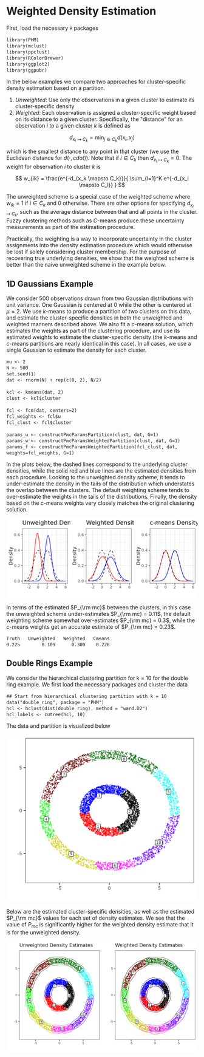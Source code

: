 # Weighted Density Estimation

First, load the necessary `R` packages
```
library(PHM)
library(mclust)
library(ppclust)
library(RColorBrewer)
library(ggplot2)
library(ggpubr)
```

In the below examples we compare two approaches for cluster-specific density estimation based on a partition.  

1. *Unweighted*: Use only the observations in a given cluster to estimate its cluster-specific density
2. *Weighted*: Each observation is assigned a cluster-specific weight based on its distance to a given cluster. Specifically, the "distance" for an observation $i$ to a given cluster $k$ is defined as

$$
    d_{x_i \mapsto C_k} = \min_{j \in C_k} d(x_i, x_j)
$$

which is the smallest distance to any point in that cluster (we use the Euclidean distance for $d(\cdot, cdot)$). Note that if $i \in C_k$ then $d_{x_i \mapsto C_k} = 0$. The weight for observation $i$ to cluster $k$ is

$$
    w_{ik} = \frac{e^{-d_{x_k \mapsto C_k}}}{ \sum_{l=1}^K e^{-d_{x_i \mapsto C_l}} }
$$

The unweighted scheme is a special case of the weighted scheme where $w_{ik} = 1$ if $i \in C_k$ and 0 otherwise. There are other options for specifying $d_{x_i \mapsto C_k}$, such as the average distance between that and all points in the cluster. Fuzzy clustering methods such as $C$-means produce these uncertainty measurements as part of the estimation procedure.

Practically, the weighting is a way to incorporate uncertainty in the cluster assignments into the density estimation procedure which would otherwise be lost if solely considering cluster membership. For the purpose of recovering true underlying densities, we show that the weighted scheme is better than the naive unweighted scheme in the example below.

## 1D Gaussians Example

We consider 500 observations drawn from two Gaussian distributions with unit variance. One Gaussian is centered at 0 while the other is centered at $\mu = 2$. We use $k$-means to produce a partition of two clusters on this data, and estimate the cluster-specific densities in both the unweighted and weighted manners described above. We also fit a $c$-means solution, which estimates the weights as part of the clustering procedure, and use its estimated weights to estimate the cluster-specific density (the $k$-means and $c$-means partitions are nearly identical in this case). In all cases, we use a single Gaussian to estimate the density for each cluster.

```
mu <- 2
N <- 500
set.seed(1)
dat <- rnorm(N) + rep(c(0, 2), N/2)

kcl <- kmeans(dat, 2)
clust <- kcl$cluster

fcl <- fcm(dat, centers=2)
fcl_weights <- fcl$u
fcl_clust <- fcl$cluster

params_u <- constructPmcParamsPartition(clust, dat, G=1)
params_w <- constructPmcParamsWeightedPartition(clust, dat, G=1)
params_f <- constructPmcParamsWeightedPartition(fcl_clust, dat, weights=fcl_weights, G=1)
```

In the plots below, the dashed lines correspond to the underlying cluster densities, while the solid red and blue lines are the estimated densities from each procedure. Looking to the unweighted density scheme, it tends to under-estimate the density in the tails of the distribution which understates the overlap between the clusters. The default weighting scheme tends to over-estimate the weights in the tails of the distributions. Finally, the density based on the $c$-means weights very closely matches the original clustering solution.

<center>
<img src="figures/weighted_density/gauss.png" alt="Alt Text" class="figure">
</center>


In terms of the estimated $P_{\rm mc}$ between the clusters, in this case the unweighted scheme under-estimates $P_{\rm mc} = 0.11$, the default weighting scheme somewhat over-estimates $P_{\rm mc} = 0.3$, while the $c$-means weights get an accurate estimate of $P_{\rm mc} = 0.23$. 

```
Truth   Unweighted   Weighted   Cmeans 
0.225        0.109      0.300    0.226 
```

## Double Rings Example

We consider the hierarchical clustering partition for k = 10 for the double ring example. We first load the necessary packages and cluster the data 

```
## Start from hierarchical clustering partition with k = 10
data("double_ring", package = "PHM")
hcl <- hclust(dist(double_ring), method = "ward.D2")
hcl_labels <- cutree(hcl, 10)
```

The data and partition is visualized below

<center>
<img src="figures/weighted_density/data_plot.png" alt="Alt Text" class="figure" >
</center>




Below are the estimated cluster-specific densities, as well as the estimated $P_{\rm mc}$ values for each set of density estimates. We see that the value of $P_{mc}$ is significantly higher for the weighted density estimate that it is for the unweighted density.

<center>
<img src="figures/weighted_density/density_plot.png" alt="Alt Text" class="figure" >
</center>


